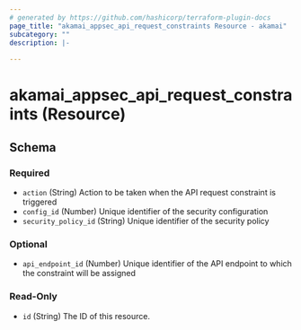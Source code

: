 ```yaml
---
# generated by https://github.com/hashicorp/terraform-plugin-docs
page_title: "akamai_appsec_api_request_constraints Resource - akamai"
subcategory: ""
description: |-
  
---
```


# akamai_appsec_api_request_constraints (Resource)





<!-- schema generated by tfplugindocs -->
## Schema

### Required

- `action` (String) Action to be taken when the API request constraint is triggered
- `config_id` (Number) Unique identifier of the security configuration
- `security_policy_id` (String) Unique identifier of the security policy

### Optional

- `api_endpoint_id` (Number) Unique identifier of the API endpoint to which the constraint will be assigned

### Read-Only

- `id` (String) The ID of this resource.
